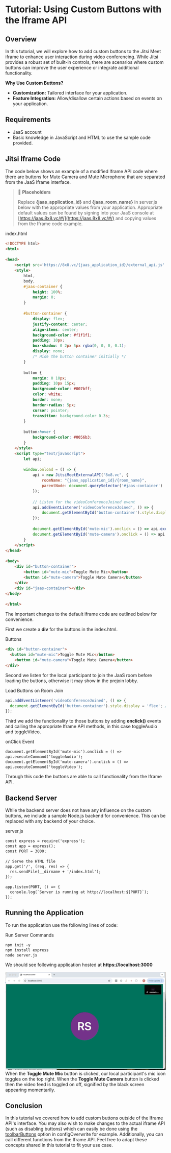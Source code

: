 # Tutorial: Using Custom Buttons with the Iframe API

## Overview

In this tutorial, we will explore how to add custom buttons to the Jitsi Meet iframe to enhance user interaction during video conferencing. While Jitsi provides a robust set of built-in controls, there are scenarios where custom buttons can improve the user experience or integrate additional functionality.

**Why Use Custom Buttons?**

* **Customization:** Tailored interface for your application.
* **Feature Integration:** Allow/disallow certain actions based on events on your application.

## Requirements

* JaaS account
* Basic knowledge in JavaScript and HTML to use the sample code provided.

## Jitsi Iframe Code

The code below shows an example of a modified Iframe API code where there are buttons for Mute Camera and Mute Microphone that are separated from the JaaS Iframe interface.

> 📘 **Placeholders**
> 
> Replace **{jaas_application_id}** and **{jaas_room_name}** in server.js below with the appropriate values from your application. Appropriate default values can be found by signing into your JaaS console at [https://jaas.8x8.vc/#/](https://jaas.8x8.vc/#/) and copying values from the Iframe code example.
> 
> 

index.html
```html
<!DOCTYPE html>
<html>

<head>
    <script src='https://8x8.vc/{jaas_application_id}/external_api.js' async></script>
    <style>
        html,
        body,
        #jaas-container {
            height: 100%;
            margin: 0;
        }

        #button-container {
            display: flex;
            justify-content: center;
            align-items: center;
            background-color: #f1f1f1;
            padding: 10px;
            box-shadow: 0 2px 5px rgba(0, 0, 0, 0.1);
            display: none;
            /* Hide the button container initially */
        }

        button {
            margin: 0 10px;
            padding: 10px 15px;
            background-color: #007bff;
            color: white;
            border: none;
            border-radius: 5px;
            cursor: pointer;
            transition: background-color 0.3s;
        }

        button:hover {
            background-color: #0056b3;
        }
    </style>
    <script type="text/javascript">
        let api;

        window.onload = () => {
            api = new JitsiMeetExternalAPI("8x8.vc", {
                roomName: "{jaas_application_id}/{room_name}",
                parentNode: document.querySelector('#jaas-container')
            });

            // Listen for the videoConferenceJoined event
            api.addEventListener('videoConferenceJoined', () => {
                document.getElementById('button-container').style.display = 'flex'; // Show buttons when local participant joins
            });

            document.getElementById('mute-mic').onclick = () => api.executeCommand('toggleAudio');
            document.getElementById('mute-camera').onclick = () => api.executeCommand('toggleVideo');
        }
    </script>
</head>

<body>
    <div id="button-container">
        <button id="mute-mic">Toggle Mute Mic</button>
        <button id="mute-camera">Toggle Mute Camera</button>
    </div>
    <div id="jaas-container"></div>
</body>

</html>

```

The important changes to the default iframe code are outlined below for convenience.

First we create a **div** for the buttons in the index.html.

Buttons <div>
```html
<div id="button-container">
  <button id="mute-mic">Toggle Mute Mic</button>
	<button id="mute-camera">Toggle Mute Camera</button>
</div>

```

Second we listen for the local participant to join the JaaS room before loading the buttons, otherwise it may show in the prejoin lobby.

Load Buttons on Room Join
```javascript
api.addEventListener('videoConferenceJoined', () => {
  document.getElementById('button-container').style.display = 'flex'; // Show buttons when local participant joins
});

```

Third we add the functionality to those buttons by adding **onclick()** events and calling the appropriate Iframe API methods, in this case toggleAudio and toggleVideo.

onClick Event
```
document.getElementById('mute-mic').onclick = () => api.executeCommand('toggleAudio');
document.getElementById('mute-camera').onclick = () => api.executeCommand('toggleVideo');

```

Through this code the buttons are able to call functionality from the Iframe API.

## Backend Server

While the backend server does not have any influence on the custom buttons, we include a sample Node.js backend for convenience. This can be replaced with any backend of your choice.

server.js
```
const express = require('express');
const app = express();
const PORT = 3000;

// Serve the HTML file
app.get('/', (req, res) => {
  res.sendFile(__dirname + '/index.html');
});

app.listen(PORT, () => {
  console.log(`Server is running at http://localhost:${PORT}`);
});

```

## Running the Application

To run the application use the following lines of code:

Run Server Commands
```
npm init -y
npm install express
node server.js

```

We should see following application hosted at **https://localhost:3000**

![](../images/99dd03d-custom_buttons.gif)
When the **Toggle Mute Mic** button is clicked, our local participant's mic icon toggles on the top right. When the **Toggle Mute Camera** button is clicked then the video feed is toggled on off, signified by the black screen appearing momentarily.

## Conclusion

In this tutorial we covered how to add custom buttons outside of the Iframe API's interface. You may also wish to make changes to the actual iframe API (such as disabling buttons) which can easily be done using the [toolbarButtons](customize-ui-buttons) option in configOverwrite for example. Additionally, you can call different functions from the Iframe API. Feel free to adapt these concepts shared in this tutorial to fit your use case.
